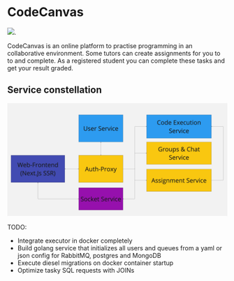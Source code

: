 # CodeCanvas

[![](https://tokei.rs/b1/github/MathisBurger/CodeCanvas?category=lines)](https://github.com/XAMPPRocky/tokei).

CodeCanvas is an online platform to practise programming in an collaborative environment. 
Some tutors can create assignments for you to to and complete. As a registered student you can complete these tasks and get your result graded. 


## Service constellation

![Service Constellation](media/constellation.jpg)


TODO:
- Integrate executor in docker completely
- Build golang service that initializes all users and queues from a yaml or json config for RabbitMQ, postgres and MongoDB
- Execute diesel migrations on docker container startup
- Optimize tasky SQL requests with JOINs